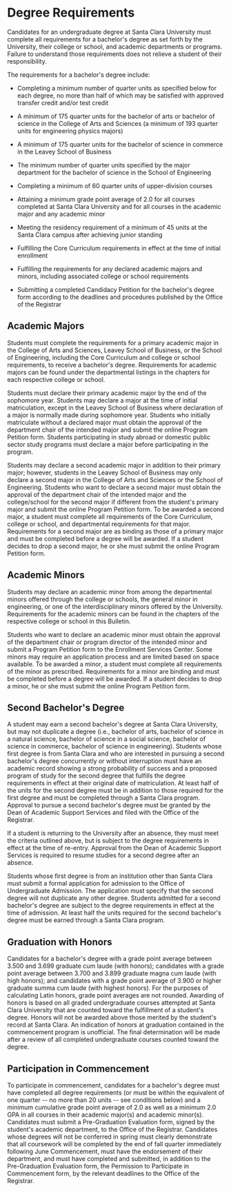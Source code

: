 Degree Requirements
===================

Candidates for an undergraduate degree at Santa Clara University must complete all requirements for a bachelor's degree as set forth by the University, their college or school, and academic departments or programs. Failure to understand those requirements does not relieve a student of their responsibility.

The requirements for a bachelor's degree include:

-   Completing a minimum number of quarter units as specified below for each degree, no more than half of which may be satisfied with approved transfer credit and/or test credit

-   A minimum of 175 quarter units for the bachelor of arts or bachelor of science in the College of Arts and Sciences (a minimum of 193 quarter units for engineering physics majors)

-   A minimum of 175 quarter units for the bachelor of science in commerce in the Leavey School of Business

-   The minimum number of quarter units specified by the major department for the bachelor of science in the School of Engineering

-   Completing a minimum of 60 quarter units of upper-division courses

-   Attaining a minimum grade point average of 2.0 for all courses completed at Santa Clara University and for all courses in the academic major and any academic minor

-   Meeting the residency requirement of a minimum of 45 units at the Santa Clara campus after achieving junior standing

-   Fulfilling the Core Curriculum requirements in effect at the time of initial enrollment

-   Fulfilling the requirements for any declared academic majors and minors, including associated college or school requirements

-   Submitting a completed Candidacy Petition for the bachelor's degree form according to the deadlines and procedures published by the Office of the Registrar

Academic Majors
---------------

Students must complete the requirements for a primary academic major in the College of Arts and Sciences, Leavey School of Business, or the School of Engineering, including the Core Curriculum and college or school requirements, to receive a bachelor's degree. Requirements for academic majors can be found under the departmental listings in the chapters for each respective college or school.

Students must declare their primary academic major by the end of the sophomore year. Students may declare a major at the time of initial matriculation, except in the Leavey School of Business where declaration of a major is normally made during sophomore year. Students who initially matriculate without a declared major must obtain the approval of the department chair of the intended major and submit the online Program Petition form. Students participating in study abroad or domestic public sector study programs must declare a major before participating in the program.

Students may declare a second academic major in addition to their primary major; however, students in the Leavey School of Business may only declare a second major in the College of Arts and Sciences or the School of Engineering. Students who want to declare a second major must obtain the approval of the department chair of the intended major and the college/school for the second major if different from the student's primary major and submit the online Program Petition form. To be awarded a second major, a student must complete all requirements of the Core Curriculum, college or school, and departmental requirements for that major. Requirements for a second major are as binding as those of a primary major and must be completed before a degree will be awarded. If a student decides to drop a second major, he or she must submit the online Program Petition form.

Academic Minors
---------------

Students may declare an academic minor from among the departmental minors offered through the college or schools, the general minor in engineering, or one of the interdisciplinary minors offered by the University. Requirements for the academic minors can be found in the chapters of the respective college or school in this Bulletin.

Students who want to declare an academic minor must obtain the approval of the department chair or program director of the intended minor and submit a Program Petition form to the Enrollment Services Center. Some minors may require an application process and are limited based on space available. To be awarded a minor, a student must complete all requirements of the minor as prescribed. Requirements for a minor are binding and must be completed before a degree will be awarded. If a student decides to drop a minor, he or she must submit the online Program Petition form.

Second Bachelor's Degree
------------------------

A student may earn a second bachelor's degree at Santa Clara University, but may not duplicate a degree (i.e., bachelor of arts, bachelor of science in a natural science, bachelor of science in a social science, bachelor of science in commerce, bachelor of science in engineering). Students whose first degree is from Santa Clara and who are interested in pursuing a second bachelor's degree concurrently or without interruption must have an academic record showing a strong probability of success and a proposed program of study for the second degree that fulfills the degree requirements in effect at their original date of matriculation. At least half of the units for the second degree must be in addition to those required for the first degree and must be completed through a Santa Clara program. Approval to pursue a second bachelor's degree must be granted by the Dean of Academic Support Services and filed with the Office of the Registrar.

If a student is returning to the University after an absence, they must meet the criteria outlined above, but is subject to the degree requirements in effect at the time of re-entry. Approval from the Dean of Academic Support Services is required to resume studies for a second degree after an absence.

Students whose first degree is from an institution other than Santa Clara must submit a formal application for admission to the Office of Undergraduate Admission. The application must specify that the second degree will not duplicate any other degree. Students admitted for a second bachelor's degree are subject to the degree requirements in effect at the time of admission. At least half the units required for the second bachelor's degree must be earned through a Santa Clara program.

Graduation with Honors
----------------------

Candidates for a bachelor's degree with a grade point average between 3.500 and 3.699 graduate cum laude (with honors); candidates with a grade point average between 3.700 and 3.899 graduate magna cum laude (with high honors); and candidates with a grade point average of 3.900 or higher graduate summa cum laude (with highest honors). For the purposes of calculating Latin honors, grade point averages are not rounded. Awarding of honors is based on all graded undergraduate courses attempted at Santa Clara University that are counted toward the fulfillment of a student's degree. Honors will not be awarded above those merited by the student's record at Santa Clara. An indication of honors at graduation contained in the commencement program is unofficial. The final determination will be made after a review of all completed undergraduate courses counted toward the degree.

Participation in Commencement
-----------------------------

To participate in commencement, candidates for a bachelor's degree must have completed all degree requirements (or must be within the equivalent of one quarter -- no more than 20 units -- see conditions below) and a minimum cumulative grade point average of 2.0 as well as a minimum 2.0 GPA in all courses in their academic major(s) and academic minor(s). Candidates must submit a Pre-Graduation Evaluation form, signed by the student's academic department, to the Office of the Registrar. Candidates whose degrees will not be conferred in spring must clearly demonstrate that all coursework will be completed by the end of fall quarter immediately following June Commencement, must have the endorsement of their department, and must have completed and submitted, in addition to the Pre-Graduation Evaluation form, the Permission to Participate in Commencement form, by the relevant deadlines to the Office of the Registrar.
